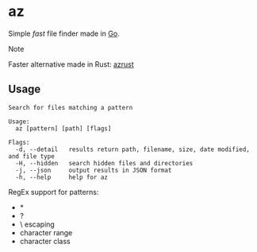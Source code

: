 # az

Simple *fast* file finder made in [Go](https://go.dev/).

> [!NOTE]
> Faster alternative made in Rust: [azrust](https://github.com/onzecki/azrust)

## Usage

```man
Search for files matching a pattern

Usage:
  az [pattern] [path] [flags]

Flags:
  -d, --detail   results return path, filename, size, date modified, and file type
  -H, --hidden   search hidden files and directories
  -j, --json     output results in JSON format
  -h, --help     help for az
```

RegEx support for patterns:

- \*
- ?
- \\ escaping
- character range
- character class
